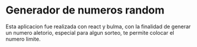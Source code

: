 # Generador de numeros random

Esta aplicacion fue realizada con react y bulma, con la finalidad de generar un numero aletorio, especial para algun sorteo, te permite colocar el numero limite.
